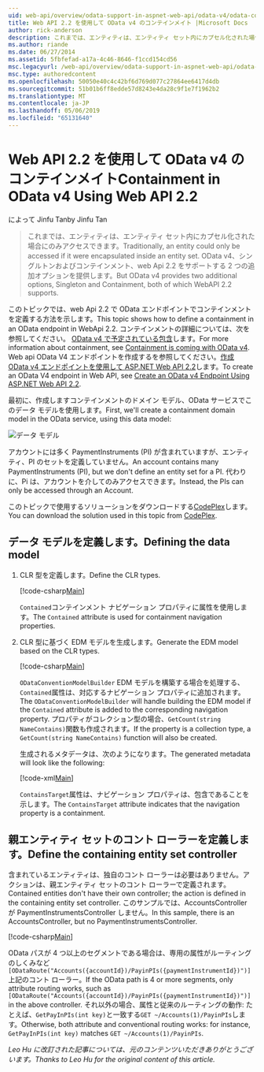 ```yaml
---
uid: web-api/overview/odata-support-in-aspnet-web-api/odata-v4/odata-containment-in-web-api-22
title: Web API 2.2 を使用して OData v4 のコンテインメイト |Microsoft Docs
author: rick-anderson
description: これまでは、エンティティは、エンティティ セット内にカプセル化された場合にのみアクセスできます。 OData v4 でシングルトンおよび Con 2 つの追加オプションを提供しています.
ms.author: riande
ms.date: 06/27/2014
ms.assetid: 5fbfefad-a17a-4c46-8646-f1ccd154cd56
msc.legacyurl: /web-api/overview/odata-support-in-aspnet-web-api/odata-v4/odata-containment-in-web-api-22
msc.type: authoredcontent
ms.openlocfilehash: 50050e40c4c42bf6d769d077c27864ee6417d4db
ms.sourcegitcommit: 51b01b6ff8edde57d8243e4da28c9f1e7f1962b2
ms.translationtype: MT
ms.contentlocale: ja-JP
ms.lasthandoff: 05/06/2019
ms.locfileid: "65131640"
---
```

# <a name="containment-in-odata-v4-using-web-api-22"></a><span data-ttu-id="5f9ea-104">Web API 2.2 を使用して OData v4 のコンテインメイト</span><span class="sxs-lookup"><span data-stu-id="5f9ea-104">Containment in OData v4 Using Web API 2.2</span></span>

<span data-ttu-id="5f9ea-105">によって Jinfu Tan</span><span class="sxs-lookup"><span data-stu-id="5f9ea-105">by Jinfu Tan</span></span>

> <span data-ttu-id="5f9ea-106">これまでは、エンティティは、エンティティ セット内にカプセル化された場合にのみアクセスできます。</span><span class="sxs-lookup"><span data-stu-id="5f9ea-106">Traditionally, an entity could only be accessed if it were encapsulated inside an entity set.</span></span> <span data-ttu-id="5f9ea-107">OData v4、シングルトンおよびコンテインメント、web Api 2.2 をサポートする 2 つの追加オプションを提供します。</span><span class="sxs-lookup"><span data-stu-id="5f9ea-107">But OData v4 provides two additional options, Singleton and Containment, both of which WebAPI 2.2 supports.</span></span>

<span data-ttu-id="5f9ea-108">このトピックでは、web Api 2.2 で OData エンドポイントでコンテインメントを定義する方法を示します。</span><span class="sxs-lookup"><span data-stu-id="5f9ea-108">This topic shows how to define a containment in an OData endpoint in WebApi 2.2.</span></span> <span data-ttu-id="5f9ea-109">コンテインメントの詳細については、次を参照してください。 [OData v4 で予定されている包含](https://blogs.msdn.com/b/odatateam/archive/2014/03/13/containment-is-coming-with-odata-v4.aspx)します。</span><span class="sxs-lookup"><span data-stu-id="5f9ea-109">For more information about containment, see [Containment is coming with OData v4](https://blogs.msdn.com/b/odatateam/archive/2014/03/13/containment-is-coming-with-odata-v4.aspx).</span></span> <span data-ttu-id="5f9ea-110">Web api OData V4 エンドポイントを作成するを参照してください。[作成 OData v4 エンドポイントを使用して ASP.NET Web API 2.2](create-an-odata-v4-endpoint.md)します。</span><span class="sxs-lookup"><span data-stu-id="5f9ea-110">To create an OData V4 endpoint in Web API, see [Create an OData v4 Endpoint Using ASP.NET Web API 2.2](create-an-odata-v4-endpoint.md).</span></span>

<span data-ttu-id="5f9ea-111">最初に、作成しますコンテインメントのドメイン モデル、OData サービスでこのデータ モデルを使用します。</span><span class="sxs-lookup"><span data-stu-id="5f9ea-111">First, we'll create a containment domain model in the OData service, using this data model:</span></span>

![データ モデル](odata-containment-in-web-api-22/_static/image1.png)

<span data-ttu-id="5f9ea-113">アカウントには多く PaymentInstruments (PI) が含まれていますが、エンティティ、PI のセットを定義していません。</span><span class="sxs-lookup"><span data-stu-id="5f9ea-113">An account contains many PaymentInstruments (PI), but we don't define an entity set for a PI.</span></span> <span data-ttu-id="5f9ea-114">代わりに、Pi は、アカウントを介してのみアクセスできます。</span><span class="sxs-lookup"><span data-stu-id="5f9ea-114">Instead, the PIs can only be accessed through an Account.</span></span>

<span data-ttu-id="5f9ea-115">このトピックで使用するソリューションをダウンロードする[CodePlex](https://aspnet.codeplex.com/SourceControl/latest#Samples/WebApi/OData/v4/ODataContainmentSample/)します。</span><span class="sxs-lookup"><span data-stu-id="5f9ea-115">You can download the solution used in this topic from [CodePlex](https://aspnet.codeplex.com/SourceControl/latest#Samples/WebApi/OData/v4/ODataContainmentSample/).</span></span>

## <a name="defining-the-data-model"></a><span data-ttu-id="5f9ea-116">データ モデルを定義します。</span><span class="sxs-lookup"><span data-stu-id="5f9ea-116">Defining the data model</span></span>

1. <span data-ttu-id="5f9ea-117">CLR 型を定義します。</span><span class="sxs-lookup"><span data-stu-id="5f9ea-117">Define the CLR types.</span></span>

    [!code-csharp[Main](odata-containment-in-web-api-22/samples/sample1.cs)]

    <span data-ttu-id="5f9ea-118">`Contained`コンテインメント ナビゲーション プロパティに属性を使用します。</span><span class="sxs-lookup"><span data-stu-id="5f9ea-118">The `Contained` attribute is used for containment navigation properties.</span></span>
2. <span data-ttu-id="5f9ea-119">CLR 型に基づく EDM モデルを生成します。</span><span class="sxs-lookup"><span data-stu-id="5f9ea-119">Generate the EDM model based on the CLR types.</span></span>

    [!code-csharp[Main](odata-containment-in-web-api-22/samples/sample2.cs)]

    <span data-ttu-id="5f9ea-120">`ODataConventionModelBuilder` EDM モデルを構築する場合を処理する、`Contained`属性は、対応するナビゲーション プロパティに追加されます。</span><span class="sxs-lookup"><span data-stu-id="5f9ea-120">The `ODataConventionModelBuilder` will handle building the EDM model if the `Contained` attribute is added to the corresponding navigation property.</span></span> <span data-ttu-id="5f9ea-121">プロパティがコレクション型の場合、`GetCount(string NameContains)`関数も作成されます。</span><span class="sxs-lookup"><span data-stu-id="5f9ea-121">If the property is a collection type, a `GetCount(string NameContains)` function will also be created.</span></span>

    <span data-ttu-id="5f9ea-122">生成されるメタデータは、次のようになります。</span><span class="sxs-lookup"><span data-stu-id="5f9ea-122">The generated metadata will look like the following:</span></span>

    [!code-xml[Main](odata-containment-in-web-api-22/samples/sample3.xml?highlight=10)]

    <span data-ttu-id="5f9ea-123">`ContainsTarget`属性は、ナビゲーション プロパティは、包含であることを示します。</span><span class="sxs-lookup"><span data-stu-id="5f9ea-123">The `ContainsTarget` attribute indicates that the navigation property is a containment.</span></span>

## <a name="define-the-containing-entity-set-controller"></a><span data-ttu-id="5f9ea-124">親エンティティ セットのコント ローラーを定義します。</span><span class="sxs-lookup"><span data-stu-id="5f9ea-124">Define the containing entity set controller</span></span>

<span data-ttu-id="5f9ea-125">含まれているエンティティは、独自のコント ローラーは必要はありません。アクションは、親エンティティ セットのコント ローラーで定義されます。</span><span class="sxs-lookup"><span data-stu-id="5f9ea-125">Contained entities don't have their own controller; the action is defined in the containing entity set controller.</span></span> <span data-ttu-id="5f9ea-126">このサンプルでは、AccountsController が PaymentInstrumentsController しません。</span><span class="sxs-lookup"><span data-stu-id="5f9ea-126">In this sample, there is an AccountsController, but no PaymentInstrumentsController.</span></span>

[!code-csharp[Main](odata-containment-in-web-api-22/samples/sample4.cs)]

<span data-ttu-id="5f9ea-127">OData パスが 4 つ以上のセグメントである場合は、専用の属性がルーティングのしくみなど`[ODataRoute("Accounts({accountId})/PayinPIs({paymentInstrumentId})")]`上記のコント ローラー。</span><span class="sxs-lookup"><span data-stu-id="5f9ea-127">If the OData path is 4 or more segments, only attribute routing works, such as `[ODataRoute("Accounts({accountId})/PayinPIs({paymentInstrumentId})")]` in the above controller.</span></span> <span data-ttu-id="5f9ea-128">それ以外の場合、属性と従来のルーティングの動作: たとえば、`GetPayInPIs(int key)`と一致する`GET ~/Accounts(1)/PayinPIs`します。</span><span class="sxs-lookup"><span data-stu-id="5f9ea-128">Otherwise, both attribute and conventional routing works: for instance, `GetPayInPIs(int key)` matches `GET ~/Accounts(1)/PayinPIs`.</span></span>

<span data-ttu-id="5f9ea-129">*Leo Hu に改訂された記事については、元のコンテンツいただきありがとうございます。*</span><span class="sxs-lookup"><span data-stu-id="5f9ea-129">*Thanks to Leo Hu for the original content of this article.*</span></span>
